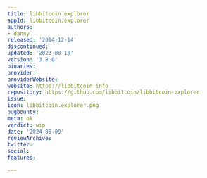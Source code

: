 ```yaml
---
title: libbitcoin explorer
appId: libbitcoin.explorer
authors:
- danny
released: '2014-12-14'
discontinued: 
updated: '2023-08-18'
version: '3.8.0'
binaries: 
provider: 
providerWebsite: 
website: https://libbitcoin.info
repository: https://github.com/libbitcoin/libbitcoin-explorer
issue: 
icon: libbitcoin.explorer.png
bugbounty: 
meta: ok
verdict: wip
date: '2024-05-09'
reviewArchive: 
twitter: 
social: 
features: 

---
```


